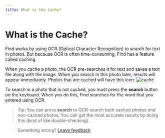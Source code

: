 ```yaml
---
title: What is the Cache?
--- 
```

# What is the Cache? 

Find works by using OCR (Optical Character Recognition) to search for text in photos. But because OCR is often time-consuming, Find has a feature called caching.

When you cache a photo, the OCR pre-searches it for text and saves a text file along with the image. When you search in this photo later, results will appear immediately. Photos that are cached will have this icon: ![cache]

To search in a photo that is not cached, you must press the **search** button on the keyboard. When you do this, Find searches for the word that you entered using OCR. 

> Tip: You can press **search** to OCR-search both cached photos *and* non-cached photos. You can get the most accurate results by doing this (kind of like double-checking).





> Something wrong? [Leave feedback](https://forms.gle/agdyoB9PFfnv8cU1A/)


[cache]: https://raw.githubusercontent.com/zjohnzheng/FindHelp/master/images/cache.png
